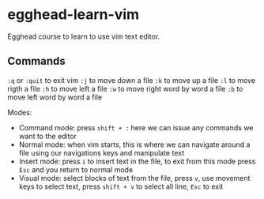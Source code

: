 # egghead-learn-vim
Egghead course to learn to use vim text editor.

## Commands
`:q` or `:quit` to exit vim
`:j` to move down a file
`:k` to move up a file
`:l` to move rigth a file
`:h` to move left a file
`:w` to move right word by word a file
`:b` to move left word by word a file 

Modes:
- Command mode: press `shift + :` here we can issue any commands we want to the editor
- Normal mode: when vim starts, this is where we can navigate around a file using our navigations keys and manipulate text
- Insert mode: press `i` to insert text in the file, to exit from this mode press `Esc` and you return to normal mode
- Visual mode: select blocks of text from the file, press `v`, use movement keys to select text, press `shift + v` to select all line, `Esc` to exit

